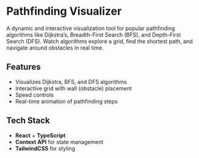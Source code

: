 # Pathfinding Visualizer

A dynamic and interactive visualization tool for popular pathfinding algorithms like Dijkstra’s, Breadth-First Search (BFS), and Depth-First Search (DFS). Watch algorithms explore a grid, find the shortest path, and navigate around obstacles in real time.


## Features

- Visualizes Dijkstra, BFS, and DFS algorithms
- Interactive grid with wall (obstacle) placement
- Speed controls
- Real-time animation of pathfinding steps


## Tech Stack

- **React** + **TypeScript**
- **Context API** for state management
- **TailwindCSS** for styling 
